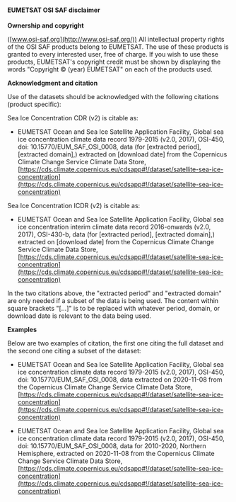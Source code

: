 #### **EUMETSAT OSI SAF**  **disclaimer**

**Ownership and copyright**

([www.osi-saf.org](http://www.osi-saf.org/)) All intellectual property rights of the OSI SAF products belong to EUMETSAT. The use of these products is granted to every interested user, free of charge. If you wish to use these products, EUMETSAT's copyright credit must be shown by displaying the words "Copyright © (year) EUMETSAT" on each of the products used.

**Acknowledgment and citation**

Use of the datasets should be acknowledged with the following citations (product specific):

Sea Ice Concentration CDR (v2) is citable as:

- EUMETSAT Ocean and Sea Ice Satellite Application Facility, Global sea ice concentration climate data record 1979-2015 (v2.0, 2017), OSI-450, doi: 10.15770/EUM\_SAF\_OSI\_0008, data (for [extracted period], [extracted domain],) extracted on [download date] from the Copernicus Climate Change Service Climate Data Store, [https://cds.climate.copernicus.eu/cdsapp#!/dataset/satellite-sea-ice-concentration](https://cds.climate.copernicus.eu/cdsapp#!/dataset/satellite-sea-ice-concentration)

Sea Ice Concentration ICDR (v2) is citable as:

- EUMETSAT Ocean and Sea Ice Satellite Application Facility, Global sea ice concentration interim climate data record 2016-onwards (v2.0, 2017), OSI-430-b, data (for [extracted period], [extracted domain],) extracted on [download date] from the Copernicus Climate Change Service Climate Data Store, [https://cds.climate.copernicus.eu/cdsapp#!/dataset/satellite-sea-ice-concentration](https://cds.climate.copernicus.eu/cdsapp#!/dataset/satellite-sea-ice-concentration)

In the two citations above, the "extracted period" and "extracted domain" are only needed if a subset of the data is being used. The content within square brackets "[…]" is to be replaced with whatever period, domain, or download date is relevant to the data being used.

**Examples**

Below are two examples of citation, the first one citing the full dataset and the second one citing a subset of the dataset:

- EUMETSAT Ocean and Sea Ice Satellite Application Facility, Global sea ice concentration climate data record 1979-2015 (v2.0, 2017), OSI-450, doi: 10.15770/EUM\_SAF\_OSI\_0008, data extracted on 2020-11-08 from the Copernicus Climate Change Service Climate Data Store, [https://cds.climate.copernicus.eu/cdsapp#!/dataset/satellite-sea-ice-concentration](https://cds.climate.copernicus.eu/cdsapp#!/dataset/satellite-sea-ice-concentration)

- EUMETSAT Ocean and Sea Ice Satellite Application Facility, Global sea ice concentration climate data record 1979-2015 (v2.0, 2017), OSI-450, doi: 10.15770/EUM\_SAF\_OSI\_0008, data for 2010-2020, Northern Hemisphere, extracted on 2020-11-08 from the Copernicus Climate Change Service Climate Data Store, [https://cds.climate.copernicus.eu/cdsapp#!/dataset/satellite-sea-ice-concentration](https://cds.climate.copernicus.eu/cdsapp#!/dataset/satellite-sea-ice-concentration)
